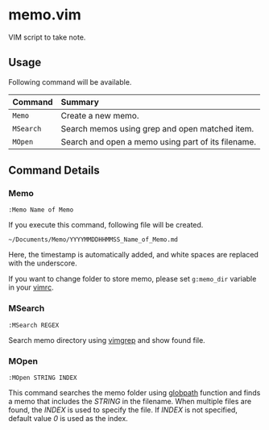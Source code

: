 # memo.vim

VIM script to take note.

## Usage

Following command will be available.

|Command|Summary|
|:------|:------|
|`Memo`|Create a new memo.|
|`MSearch`|Search memos using grep and open matched item.|
|`MOpen`|Search and open a memo using part of its filename.|

## Command Details

### Memo

```
:Memo Name of Memo
```

If you execute this command, following file will be created.

```
~/Documents/Memo/YYYYMMDDHHMMSS_Name_of_Memo.md
```

Here, the timestamp is automatically added, and white spaces are replaced with the underscore.

[vimrc]:https://vimhelp.org/starting.txt.html#vimrc
If you want to change folder to store memo, please set `g:memo_dir` variable in your [vimrc].

### MSearch

```
:MSearch REGEX
```

[vimgrep]:https://vimhelp.org/quickfix.txt.html#%3Avimgrep
Search memo directory using [vimgrep] and show found file.

### MOpen

```
:MOpen STRING INDEX
```
[globpath]:https://vimhelp.org/builtin.txt.html#globpath%28%29
This command searches the memo folder using [globpath] function and finds a memo that includes the _STRING_ in the filename.
When multiple files are found, the _INDEX_ is used to specify the file.
If _INDEX_ is not specified, default value _0_ is used as the index.

